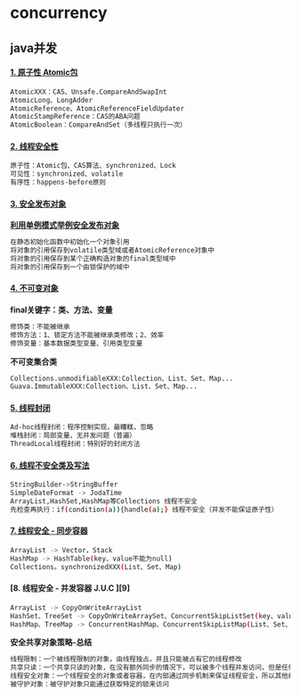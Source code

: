 # concurrency
## java并发
#### [1. 原子性 Atomic包][1]
```bash
AtomicXXX：CAS、Unsafe.CompareAndSwapInt
AtomicLong、LongAdder
AtomicReference、AtomicReferenceFieldUpdater
AtomicStampReference：CAS的ABA问题 
AtomicBoolean：CompareAndSet（多线程只执行一次）  
```

#### [2. 线程安全性 ][2]
```bash
原子性：Atomic包、CAS算法、synchronized、Lock
可见性：synchronized、volatile
有序性：happens-before原则 
```

#### [3. 安全发布对象 ][3]
**[利用单例模式举例安全发布对象][4]**
```bash
在静态初始化函数中初始化一个对象引用
将对象的引用保存到volatile类型域或者AtomicReference对象中
将对象的引用保存到某个正确构造对象的final类型域中
将对象的引用保存到一个由锁保护的域中
```

#### [4. 不可变对象 ][5]
**final关键字：类、方法、变量**
```bash
修饰类：不能被继承
修饰方法：1、锁定方法不能被继承类修改；2、效率
修饰变量：基本数据类型变量、引用类型变量
```
**不可变集合类**
```bash
Collections.unmodifiableXXX:Collection、List、Set、Map...
Guava.ImmutableXXX:Collection、List、Set、Map...
```

#### [5. 线程封闭 ][6]
```bash
Ad-hoc线程封闭：程序控制实现，最糟糕，忽略
堆栈封闭：局部变量，无并发问题（普遍）
ThreadLocal线程封闭：特别好的封闭方法
```

#### [6. 线程不安全类及写法 ][7]
```bash
StringBuilder->StringBuffer
SimpleDateFormat -> JodaTime
ArrayList,HashSet,HashMap等Collections 线程不安全
先检查再执行：if(condition(a)){handle(a);} 线程不安全（并发不能保证原子性）
```

#### [7. 线程安全 - 同步容器 ][8]
```bash
ArrayList -> Vector，Stack
HashMap -> HashTable(key、value不能为null)
Collections。synchronizedXXX(List、Set、Map)
```

#### [8. 线程安全 - 并发容器 J.U.C ][9]
```bash
ArrayList -> CopyOnWriteArrayList
HashSet、TreeSet -> CopyOnWriteArraySet、ConcurrentSkipListSet(key、value不能为null)
HashMap、TreeMap -> ConcurrentHashMap、ConcurrentSkipListMap(List、Set、Map)
```
**安全共享对象策略-总结**
```bash
线程限制：一个被线程限制的对象，由线程独占，并且只能被占有它的线程修改
共享只读：一个共享只读的对象，在没有额外同步的情况下，可以被多个线程并发访问，但是任何线程都不能修改它
线程安全对象：一个线程安全的对象或者容器，在内部通过同步机制来保证线程安全，所以其他线程无需额外的同步就可以通过公共接口随意访问它
被守护对象：被守护对象只能通过获取特定的锁来访问
```



[1]:https://github.com/wangzy0327/concurrency/tree/master/src/main/java/com/mmall/concurrency/example/atomic
[2]:https://github.com/wangzy0327/concurrency/tree/master/src/main/java/com/mmall/concurrency/example/sync
[3]:https://github.com/wangzy0327/concurrency/tree/master/src/main/java/com/mmall/concurrency/example/publish
[4]:https://github.com/wangzy0327/concurrency/tree/master/src/main/java/com/mmall/concurrency/example/singleton
[5]:https://github.com/wangzy0327/concurrency/tree/master/src/main/java/com/mmall/concurrency/example/immutable
[6]:https://github.com/wangzy0327/concurrency/tree/master/src/main/java/com/mmall/concurrency/example/threadLocal
[7]:https://github.com/wangzy0327/concurrency/tree/master/src/main/java/com/mmall/concurrency/example/commonUnsafe
[8]:https://github.com/wangzy0327/concurrency/tree/master/src/main/java/com/mmall/concurrency/example/syncContainer
[8]:https://github.com/wangzy0327/concurrency/tree/master/src/main/java/com/mmall/concurrency/example/concurrent